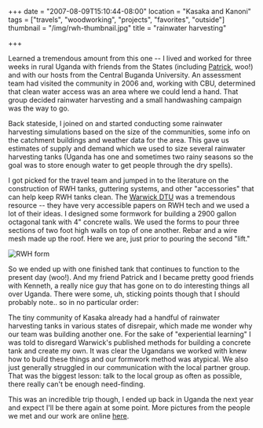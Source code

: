 +++
date = "2007-08-09T15:10:44-08:00"
location = "Kasaka and Kanoni"
tags = ["travels", "woodworking", "projects", "favorites", "outside"]
thumbnail = "/img/rwh-thumbnail.jpg"
title = "rainwater harvesting"

+++

Learned a tremendous amount from this one --
I lived and worked for three weeks in rural Uganda with friends from the States
(including [Patrick](http://stanford.edu/~ppye/), woo!)
and with our hosts from the Central Buganda University.
An assessment team had visited the community in 2006 and, working with CBU,
determined that clean water access was an area where we could lend a hand.
That group decided rainwater harvesting and a small handwashing campaign was the way to go.

<!--more-->

Back stateside, I joined on and started conducting some rainwater harvesting simulations
based on the size of the communities, some info on the catchment buildings and weather data for the area.
This gave us estimates of supply and demand which we used to size several rainwater harvesting tanks
(Uganda has one and sometimes two rainy seasons so the goal
was to store enough water to get people through the dry spells).

I got picked for the travel team
and jumped in to the literature on the construction
of RWH tanks, guttering systems, and other "accessories" that can help keep RWH tanks clean.
The [Warwick DTU](http://www2.warwick.ac.uk/fac/sci/eng/research/civil/crg/dtu/rwh/) was a tremendous resource --
they have very accessible papers on RWH tech and we used a lot of their ideas.
I designed some formwork for building a 2900 gallon octagonal tank with 4" concrete walls.
We used the forms to pour three sections of two foot high walls on top of one another.
Rebar and a wire mesh made up the roof. Here we are, just prior to pouring the second "lift."

![RWH form](/img/rwh-form.jpg)

So we ended up with one finished tank that continues to function to the present day (woo!).
And my friend Patrick and I became pretty good friends with Kenneth,
a really nice guy that has gone on to do interesting things all over Uganda.
There were some, uh, sticking points though that I should probably note.. so in no particular order:

The tiny community of Kasaka already had a handful of rainwater harvesting tanks in various states of disrepair,
which made me wonder why our team was building another one.
For the sake of "experiential learning" I was told
to disregard Warwick's published methods for building a concrete tank and create my own.
It was clear the Ugandans we worked with knew how to build these things and our formwork method was atypical.
We also just generally struggled in our communication with the local partner group.
That was the biggest lesson: talk to the local group as often as possible,
there really can't be enough need-finding.

This was an incredible trip though,
I ended up back in Uganda the next year and expect I'll be there again at some point.
More pictures from the people we met and our work
are online [here](https://picasaweb.google.com/mattball43/Uganda2007).
